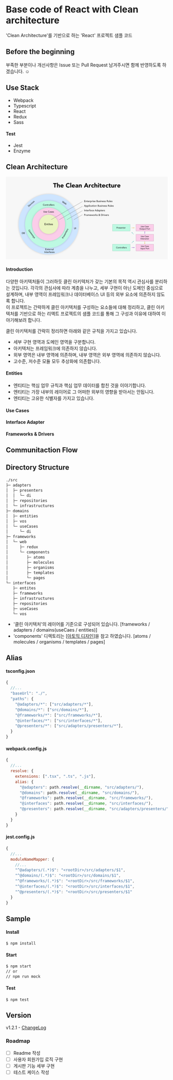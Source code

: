 # Base code of React with Clean architecture
'Clean Architecture'를 기반으로 하는 'React' 프로젝트 샘플 코드

## Before the beginning
부족한 부분이나 개선사항은 Issue 또는 Pull Request 남겨주시면 함께 반영하도록 하겠습니다. ☺️ 

## Use Stack
* Webpack
* Typescript
* React
* Redux
* Sass
#### Test
* Jest
* Enzyme

## Clean Architecture
![Alt Clean architecture](/_readme/clean-architecture.png)

#### Introduction
다양한 아키텍처들이 그러하듯 클린 아키텍처가 갖는 기본의 목적 역시 관심사를 분리하는 것입니다. 각각의 관심사에 따라 계층을 나누고, 세부 구현이 아닌 도메인 중심으로 설계하며, 내부 영역이 프레임워크나 데이터베이스 UI 등의 외부 요소에 의존하지 않도록 합니다.   
이 프로젝트는 간략하게 클린 아키텍처를 구성하는 요소들에 대해 정리하고, 클린 아키텍처를 기반으로 하는 리액트 프로젝트의 샘플 코드를 통해 그 구성과 이유에 대하여 이야기해보려 합니다.
  
클린 아키텍처를 간략히 정리하면 아래와 같은 규칙을 가지고 있습니다.
  
* 세부 구현 영역과 도메인 영역을 구분합니다.
* 아키텍처는 프레임워크에 의존하지 않습니다.
* 외부 영역은 내부 영역에 의존하며, 내부 영역은 외부 영역에 의존하지 않습니다.
* 고수준, 저수준 모듈 모두 추상화에 의존합니다.

#### Entities
* 엔티티는 핵심 업무 규칙과 핵심 업무 데이터를 합친 것을 이야기합니다.
* 엔티티는 가장 내부의 레이어로 그 어떠한 외부의 영향을 받아서는 안됩니다.
* 엔티티는 고유한 식별자를 가지고 있습니다.

#### Use Cases

#### Interface Adapter

#### Frameworks & Drivers


## Communitaction Flow


## Directory Structure
```
./src
├─ adapters
│  ├─ presenters
│  │  └─ di
│  ├─ repositories
│  └─ infrastructures
├─ domains
│  ├─ entities
│  ├─ vos
│  └─ useCases
│     └─ di
├─ frameworks
│  └─ web
│     ├─ redux
│     └─ components
│        ├─ atoms
│        ├─ molecules
│        ├─ organisms
│        ├─ templates
│        └─ pages
└─ interfaces
   ├─ entites
   ├─ frameworks
   ├─ infrastructures
   ├─ repositories
   ├─ useCases
   └─ vos
```

* '클린 아키텍처'의 레이어를 기준으로 구성되어 있습니다.  [frameworks / adapters / domains(useCaes / entities)]
* 'components' 디렉토리는 [[아토믹 디자인](https://bradfrost.com/blog/post/atomic-web-design/#atoms)]을 참고 하였습니다.  [atoms / molecules / organisms / templates / pages]

## Alias
#### tsconfig.json
```js
{
  //...
  "baseUrl": "./",
  "paths": {
    "@adapters/*": ["src/adapters/*"],
    "@domains/*": ["src/domains/*"],
    "@frameworks/*": ["src/frameworks/*"],
    "@interfaces/*": ["src/interfaces/*"],
    "@presenters/*": ["src/adapters/presenters/*"],
  }
}
```

#### webpack.config.js
```js
{
  //...
  resolve: {
    extensions: [".tsx", ".ts", ".js"],
    alias: { 
      "@adapters": path.resolve(__dirname, "src/adapters/"),
      "@domains": path.resolve(__dirname, "src/domains/"),
      "@frameworks": path.resolve(__dirname, "src/frameworks/"),
      "@interfaces": path.resolve(__dirname, "src/interfaces/"),
      "@presenters": path.resolve(__dirname, "src/adapters/presenters/")
    }
  }
}
```

#### jest.config.js
```js
{
  //...
  moduleNameMapper: { 
    //...
    "^@adapters/(.*)$": "<rootDir>/src/adapters/$1",
    "^@domains/(.*)$": "<rootDir>/src/domains/$1",
    "^@frameworks/(.*)$": "<rootDir>/src/frameworks/$1",
    "^@interfaces/(.*)$": "<rootDir>/src/interfaces/$1",
    "^@presenters/(.*)$": "<rootDir>/src/presenters/$1"
  }
}
```

## Sample
#### Install
```
$ npm install
```
#### Start
```
$ npm start
// or
// npm run mock
```
#### Test
```
$ npm test
```

## Version
v1.2.1 - [ChangeLog](https://github.com/falsy/react-with-clean-architecture/blob/master/changelog.md)

 ### Roadmap
 - [ ] Readme 작성
 - [ ] 사용자 회원가입 로직 구현
 - [ ] 게시판 기능 세부 구현
 - [ ] 테스트 케이스 작성
